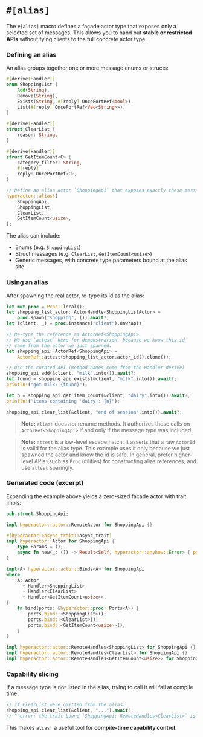 # `#[alias]`

The `#[alias]` macro defines a façade actor type that exposes only a selected set of messages.
This allows you to hand out **stable or restricted APIs** without tying clients to the full concrete actor type.

### Defining an alias

An alias groups together one or more message enums or structs:

```rust
#[derive(Handler)]
enum ShoppingList {
    Add(String),
    Remove(String),
    Exists(String, #[reply] OncePortRef<bool>),
    List(#[reply] OncePortRef<Vec<String>>),
}

#[derive(Handler)]
struct ClearList {
    reason: String,
}

#[derive(Handler)]
struct GetItemCount<C> {
    category_filter: String,
    #[reply]
    reply: OncePortRef<C>,
}

// Define an alias actor `ShoppingApi` that exposes exactly these messages.
hyperactor::alias!(
    ShoppingApi,
    ShoppingList,
    ClearList,
    GetItemCount<usize>,
);
```

The alias can include:
- Enums (e.g. `ShoppingList`)
- Struct messages (e.g. `ClearList`, `GetItemCount<usize>`)
- Generic messages, with concrete type parameters bound at the alias site.

### Using an alias

After spawning the real actor, re-type its id as the alias:

```rust
let mut proc = Proc::local();
let shopping_list_actor: ActorHandle<ShoppingListActor> =
    proc.spawn("shopping", ()).await?;
let (client, _) = proc.instance("client").unwrap();

// Re-type the reference as ActorRef<ShoppingApi>.
// We use `attest` here for demonstration, because we know this id
// came from the actor we just spawned.
let shopping_api: ActorRef<ShoppingApi> =
    ActorRef::attest(shopping_list_actor.actor_id().clone());

// Use the curated API (method names come from the Handler derive)
shopping_api.add(&client, "milk".into()).await?;
let found = shopping_api.exists(&client, "milk".into()).await?;
println!("got milk? {found}");

let n = shopping_api.get_item_count(&client, "dairy".into()).await?;
println!("items containing 'dairy': {n}");

shopping_api.clear_list(&client, "end of session".into()).await?;
```

> **Note:** `alias!` does *not* rename methods. It authorizes those calls on
> `ActorRef<ShoppingApi>` if and only if the message type was included.

> **Note:** `attest` is a low-level escape hatch. It asserts that a raw
> `ActorId` is valid for the alias type. This example uses it only because
> we just spawned the actor and know the id is safe.
> In general, prefer higher-level APIs (such as `Proc` utilities) for
> constructing alias references, and use `attest` sparingly.

### Generated code (excerpt)

Expanding the example above yields a zero-sized façade actor with trait impls:

```rust
pub struct ShoppingApi;

impl hyperactor::actor::RemoteActor for ShoppingApi {}

#[hyperactor::async_trait::async_trait]
impl hyperactor::Actor for ShoppingApi {
    type Params = ();
    async fn new(_: ()) -> Result<Self, hyperactor::anyhow::Error> { panic!("RemoteActor instances should not be created!") }
}

impl<A> hyperactor::actor::Binds<A> for ShoppingApi
where
    A: Actor
      + Handler<ShoppingList>
      + Handler<ClearList>
      + Handler<GetItemCount<usize>>,
{
    fn bind(ports: &hyperactor::proc::Ports<A>) {
        ports.bind::<ShoppingList>();
        ports.bind::<ClearList>();
        ports.bind::<GetItemCount<usize>>();
    }
}

impl hyperactor::actor::RemoteHandles<ShoppingList> for ShoppingApi {}
impl hyperactor::actor::RemoteHandles<ClearList> for ShoppingApi {}
impl hyperactor::actor::RemoteHandles<GetItemCount<usize>> for ShoppingApi {}
```

### Capability slicing

If a message type is not listed in the alias, trying to call it will fail at compile time:

```rust
// If ClearList were omitted from the alias:
shopping_api.clear_list(&client, "...").await?;
// ^ error: the trait bound `ShoppingApi: RemoteHandles<ClearList>` is not satisfied
```

This makes `alias!` a useful tool for **compile-time capability control**.
